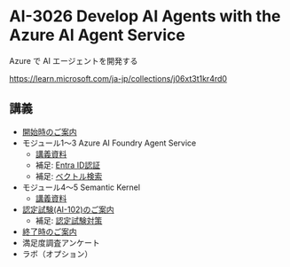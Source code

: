 # AI-3026 Develop AI Agents with the Azure AI Agent Service

Azure で AI エージェントを開発する

<!--
https://learn.microsoft.com/ja-jp/training/paths/develop-ai-agents-on-azure/
-->

https://learn.microsoft.com/ja-jp/collections/j06xt3t1kr4rd0

## 講義

- [開始時のご案内](../opening.md)
- モジュール1～3 Azure AI Foundry Agent Service
  - [講義資料](AI-3026-mod123.pdf)
  - 補足: [Entra ID認証](../AI-102-2025/AI-102-entra-id-auth.pdf)
  - 補足: [ベクトル検索](../AI-102-2025/00-embedding-and-vector.pdf)
- モジュール4～5 Semantic Kernel
  - [講義資料](../AZ-2005-sk/AZ-2005-sk.pdf)
- [認定試験(AI-102)のご案内](../AI-102/exam.md)
  - 補足: [認定試験対策](../AI-102-2025-0703/AI-102-exam.pdf)
- [終了時のご案内](../closing-cloudslice.md)
- 満足度調査アンケート
- ラボ（オプション）

<!--
## ラボ

- Explore AI Agent development
- Develop an AI agent
- Use a custom function in an AI agent
- Develop an Azure AI agent with the Semantic Kernel SDK
- Develop a multi-agent solution


## ラボ手順書


https://microsoftlearning.github.io/mslearn-ai-agents/

https://github.com/MicrosoftLearning/mslearn-ai-agents

-->